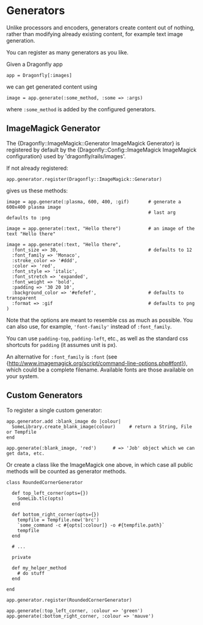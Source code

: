 Generators
==========

Unlike processors and encoders, generators create content out of nothing, rather than modifying already existing content, for example text image generation.

You can register as many generators as you like.

Given a Dragonfly app

    app = Dragonfly[:images]

we can get generated content using

    image = app.generate(:some_method, :some => :args)

where `:some_method` is added by the configured generators.

ImageMagick Generator
---------------------
The {Dragonfly::ImageMagick::Generator ImageMagick Generator} is registered by default by the
{Dragonfly::Config::ImageMagick ImageMagick configuration} used by 'dragonfly/rails/images'.

If not already registered:

    app.generator.register(Dragonfly::ImageMagick::Generator)

gives us these methods:

    image = app.generate(:plasma, 600, 400, :gif)       # generate a 600x400 plasma image
                                                        # last arg defaults to :png

    image = app.generate(:text, "Hello there")          # an image of the text "Hello there"

    image = app.generate(:text, "Hello there",
      :font_size => 30,                                 # defaults to 12
      :font_family => 'Monaco',
      :stroke_color => '#ddd',
      :color => 'red',
      :font_style => 'italic',
      :font_stretch => 'expanded',
      :font_weight => 'bold',
      :padding => '30 20 10',
      :background_color => '#efefef',                   # defaults to transparent
      :format => :gif                                   # defaults to png
    )

Note that the options are meant to resemble css as much as possible. You can also use, for example, `'font-family'` instead of `:font_family`.

You can use `padding-top`, `padding-left`, etc., as well as the standard css shortcuts for `padding` (it assumes unit is px).

An alternative for `:font_family` is `:font` (see {http://www.imagemagick.org/script/command-line-options.php#font}), which could be a complete filename.
Available fonts are those available on your system.

Custom Generators
-----------------
To register a single custom generator:

    app.generator.add :blank_image do |colour|
      SomeLibrary.create_blank_image(colour)     # return a String, File or Tempfile
    end

    app.generate(:blank_image, 'red')      # => 'Job' object which we can get data, etc.


Or create a class like the ImageMagick one above, in which case all public methods will be counted as generator methods.

    class RoundedCornerGenerator

      def top_left_corner(opts={})
        SomeLib.tlc(opts)
      end

      def bottom_right_corner(opts={})
        tempfile = Tempfile.new('brc')
        `some_command -c #{opts[:colour]} -o #{tempfile.path}`
        tempfile
      end

      # ...

      private

      def my_helper_method
        # do stuff
      end

    end

    app.generator.register(RoundedCornerGenerator)

    app.generate(:top_left_corner, :colour => 'green')
    app.generate(:bottom_right_corner, :colour => 'mauve')
